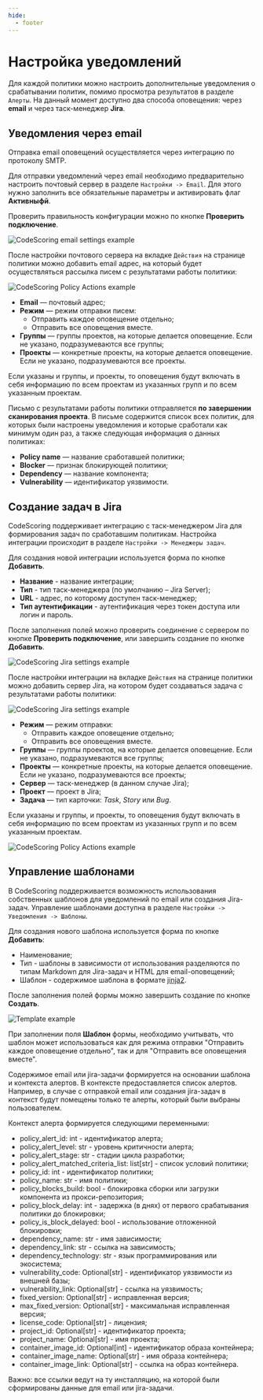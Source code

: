 ```yaml
---
hide:
  - footer
---
```


# Настройка уведомлений

Для каждой политики можно настроить дополнительные уведомления о срабатывании политик, помимо просмотра результатов в разделе `Алерты`. На данный момент доступно два способа оповещения: через **email** и через таск-менеджер **Jira**.

## Уведомления через email

Отправка email оповещений осуществляется через интеграцию по протоколу SMTP.

Для отправки уведомлений через email необходимо предварительно настроить почтовый сервер в разделе `Настройки -> Email`. Для этого нужно заполнить все обязательные параметры и активировать флаг **Активныфй**.

Проверить правильность конфигурации можно по кнопке **Проверить подключение**.

![CodeScoring email settings example](/assets/img/ru-email-settings.png)

После настройки почтового сервера на вкладке `Действия` на странице политики можно добавить email адрес, на который будет осуществляться рассылка писем с результатами работы политики:

![CodeScoring Policy Actions example](/assets/img/policy_actions_email.png)

- **Email** — почтовый адрес;
- **Режим** — режим отправки писем:
  - Отправить каждое оповещение отдельно;
  - Отправить все оповещения вместе.
- **Группы** — группы проектов, на которые делается оповещение. Если не указано, подразумеваются все группы;
- **Проекты** — конкретные проекты, на которые делается оповещение. Если не указано, подразумеваются все проекты.

Если указаны и группы, и проекты, то оповещения будут включать в себя информацию по всем проектам из указанных групп и по всем указанным проектам.

Письмо с результатами работы политики отправляется **по завершении сканирования проекта**. В письме содержится список всех политик, для которых были настроены уведомления и которые сработали как минимум один раз, а также следующая информация о данных политиках:

- **Policy name** — название сработавшей политики;
- **Blocker** — признак блокирующей политики;
- **Dependency**  — название компонента;
- **Vulnerability** — идентификатор уязвимости.

## Создание задач в Jira

CodeScoring поддерживает интеграцию с таск-менеджером Jira для формирования задач по сработавшим политикам. Настройка интеграции происходит в разделе `Настройки -> Менеджеры задач`.

Для создания новой интеграции используется форма по кнопке **Добавить**.

- **Название** - название интеграции;
- **Тип** - тип таск-менеджера (по умолчанию – Jira Server);
- **URL** - адрес, по которому доступен таск-менеджер;
- **Тип аутентификации** - аутентификация через токен доступа или логин и пароль.

После заполнения полей можно проверить соединение с сервером по кнопке **Проверить подключение**, или завершить создание по кнопке **Добавить**.

![CodeScoring Jira settings example](/assets/img/ru-jira-settings.png)

После настройки интеграции на вкладке `Действия` на странице политики можно добавить сервер Jira, на котором будет создаваться задача с результатами работы политики:

![CodeScoring Jira settings example](/assets/img/policy_actions_task_manager.png)

- **Режим** — режим отправки:
  - Отправить каждое оповещение отдельно;
  - Отправить все оповещения вместе.
- **Группы** — группы проектов, на которые делается оповещение. Если не указано, подразумеваются все группы;
- **Проекты** — конкретные проекты, на которые делается оповещение. Если не указано, подразумеваются все проекты;
- **Сервер** — таск-менеджер (в данном случае Jira);
- **Проект** — проект в Jira;
- **Задача** — тип карточки: *Task*, *Story* или *Bug*.

Если указаны и группы, и проекты, то оповещения будут включать в себя информацию по всем проектам из указанных групп и по всем указанным проектам.

![CodeScoring Policy Actions example](/assets/img/policy_actions.png)

## Управление шаблонами

В CodeScoring поддерживается возможность использования собственных шаблонов для уведомлений по email или создания Jira-задач.
Управление шаблонами доступна в разделе `Настройки -> Уведомления -> Шаблоны`.

Для создания нового шаблона используется форма по кнопке **Добавить**:

- Наименование;
- Тип - шаблоны в зависимости от использования разделяются по типам Markdown для Jira-задач и HTML для email-оповещений;
- Шаблон - содержимое шаблона в формате [jinja2](https://jinja.palletsprojects.com/).

После заполнения полей формы можно завершить создание по кнопке **Создать**.

![Template example](/assets/img/template.png)

При заполнении поля **Шаблон** формы, необходимо учитывать, что шаблон может использоваться как для режима отправки "Отправить каждое оповещение отдельно", так и для "Отправить все оповещения вместе".

Содержимое email или jira-задачи формируется на основании шаблона и контекста алертов.
В контексте предоставляется список алертов. Например, в случае с отправкой email или создания jira-задач в контекст будут помещены только те алерты, который были выбраны пользователем.

Контекст алерта формируется следующими переменными:

- policy_alert_id: int - идентификатор алерта;
- policy_alert_level: str - уровень критичности алерта;
- policy_alert_stage: str - стадии цикла разработки;
- policy_alert_matched_criteria_list: list[str] - список условий политики;
- policy_id: int - идентификатор политики;
- policy_name: str - имя политики;
- policy_blocks_build: bool - блокировка сборки или загрузки компонента из прокси-репозитория;
- policy_block_delay: int - задержка (в днях) от первого срабатывания политики до блокировки;
- policy_is_block_delayed: bool - использование отложенной блокировки;
- dependency_name: str - имя зависимости;
- dependency_link: str - ссылка на зависимость;
- dependency_technology: str - язык программирования или экосистема;
- vulnerability_code: Optional[str] - идентификатор уязвимости из внешней базы;
- vulnerability_link: Optional[str] - ссылка на уязвимость;
- fixed_version: Optional[str] - исправленная версия;
- max_fixed_version: Optional[str] - максимальная исправленная версия;
- license_code: Optional[str] - лицензия;
- project_id: Optional[str] - идентификатор проекта;
- project_name: Optional[str] - имя проекта;
- container_image_id: Optional[int] - идентификатор образа контейнера;
- container_image_name: Optional[str] - имя образа контейнера;
- container_image_link: Optional[str] - ссылка на образ контейнера.

Важно: все ссылки ведут на ту инсталляцию, на которой были сформированы данные для email или jira-задачи.
